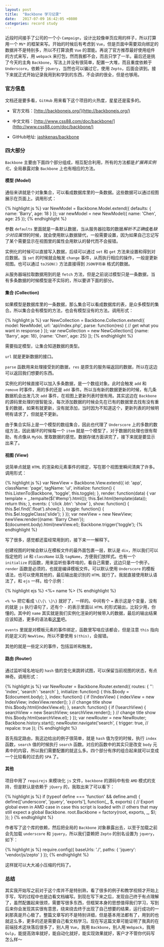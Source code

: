```yaml
---
layout: post
title:  "Backbone 学习记录"
date:   2017-07-09 16:42:05 +0800
categories: record study
---
```


近段时间接手了公司的一个小 `Campaign`，设计比较像单页应用的样子，所以打算用一个 `MV*` 的框架来写。开始的时候后有考虑到 `Vue`，但是页面中需要双向绑定的数据并不是特别多，所以不打算浪费 `Vue` 的潜能。再说了官方推荐最好使用组件的方式来写，用 `webpack` 来打包，然而我都不会，而且只学了一半。最后还是挑了今天的主角 `Backbone`，写法上并没有很简单，配置一大堆，而且重度依赖于 `Underscore`，依赖于 `jQuery`，当然也可以骗过它，使用 `Zepto`，后面会讲到。接下来就正式开始记录我用到和学到的东西，不会讲的很全，但是也够用。

### 官方信息

文档还是要多看，`GitHub` 用来看下这个项目的火热度，星星还是蛮多的。

* 官方文档：[http://backbonejs.org/](http://backbonejs.org/)

* 中文文档：[http://www.css88.com/doc/backbone/](http://www.css88.com/doc/backbone/)

* GitHub地址: [jashkenas/backbone](https://github.com/jashkenas/backbone)

### 四大部分

`Backbone` 主要由下面四个部分组成，相互配合利用，所有的方法都是*扩展再实例化*，全局暴露对象 `Backbone` 上也有相应的方法。

#### 模型 (Model)

通俗来讲就是个对象集合，可以看成数据库里的一条数据。这些数据可以通过视图展示在页面上。调用形式：

{% highlight js %}
var NewModel = Backbone.Model.extend({
	defaults: {
		name: 'Barry',
		age: 18
	}
});
var newModel = new NewModel({
	name: 'Chen',
	age: 25
});
{% endhighlight %}

参数 `defaults` 里面就是一条默认数据，当从服务器拉取的数据*解析不正确*或者*缺少对应属性*的时候，就会使用默认数据替代，一般需要设置，因为如果自己忘记写了某个需要显示在视图里的属性会用默认的替代而不会报错。

实例化的时候可以直接写入数据，后续可以通过 `set` 和 `get` 方法来设置和得到对应数据。当 `set` 的时候就会触发 `change` 事件，从而执行相应的操作，一般是更新视图。也可以通过 `toJSON()` 方法直接得到 `JSON字符串` 格式的数据。

从服务器端拉取数据用到的是 `fetch` 方法，但是之前说过模型只是一条数据，当有多条数据的时候模型是不实际的，所以要讲下面的部分。

#### 集合 (Collection)

如果模型是数据库里的一条数据，那么集合可以看成数据库的表，是众多模型的集合。所以集合会有模型的方法，也会有模型没有的方法。调用形式：

{% highlight js %}
var NewCollection = Backbone.Collection.extend({
	model: NewModel,
	url: 'api/index.php',
	parse: function(res) {
		// get what you want in response
	}
});
var newCollection = new NewCollection([
	{name: 'Barry', age: 18},
	{name: 'Chen', age: 25}
]);
{% endhighlight %}

需要指定模型，让集合知道数据的类型。

`url` 就是更新数据的接口。

`parse` 函数用来处理接受到的数据，`res` 是原生的服务端返回的数据，所以在这边可以返回我们想要的东西。

实例化的时候直接可以加入多条数据，是一个数组对象。此时会触发 `add` 和 `remove` 时事件，用的多的还是 `add` 事件。所以当有新的数据更新的时候，有几条数据机会出发几次 `add` 事件，在视图上更新列表时很有用。其实这边在 `Backbone` 的源码里处理的很智能没，每次添加数据的时候会先在已有的数据里去找有没有重复的数据，如果有就更新，没有就添加，当时因为不知道这个，更新列表的时候明明有请求了，但就是不更新。

由于集合实际上是一个模型的数组集合，因此也代理了 `Underscore` 上的多数的数组方法，因此循环的时候每一个 `item` 就是一个模型了，对于数据的处理也很有帮助，有点像从 `MySQL` 里取数据的感觉。数据存储方面讲完了，接下来就是要显示出来了。

#### 视图 (View)

说简单点就是 `HTML` 的渲染和元素事件的绑定，写在那个视图里瞬间清爽了许多。调用形式：

{% highlight js %}
var NewView = Backbone.View.extend({
	id: 'app',
	className: 'page',
	tagName: 'ul',
	initialize: function() {
		this.ListenTo(Backbone, 'toggle', this.toggle);
	},
	render: function(data) {
		var template = _.tempalte($('#temp').html());
		this.$el.html(template(data));
		return this;
	},
	events: {
		'click .btn': 'show'
	},
	show: function() {
		this.$el.find('.float').show();
	},
	toggle: function() {
		this.$el.toggleClass('slide');
	}
});
var newView = new NewView;
newView.render({name: 'Barry Chen'});
$(document.body).html(newView.el);
Backbone.trigger('toggle');
{% endhighlight %}

写了很多，感觉都还蛮经常用到的，接下来一一解释下。

创建视图的时候会默认在模板文件的最外面包裹一层，默认是 `div`，所以我们可以指定他的 `id` 和 `className` 以及 `tagName`，方便我们放样式。也有一个 `initialize` 的函数，用来监听些事件啥的，看自己需要，这边只是一个例子。`render` 函数是必须的，也就是编译模板文件。可以默认使用 `Underscore` 的模板语法，也可以使用其他的，最后输出能识别的 `HTML` 就行了。我就直接使用默认语法了，和 `ejs` 一样。给个示例：

{% highlight ejs %}
<span><%= name %></span>
{% endhighlight %}

`<% %>` 把它看成 `\{\{\ \}\}` 就好了，一样的。中间有个 `=` 表示这是个变量，没有的就是 `js` 执行语句了，还有个 `-` 的表示里面以 `HTML` 的形式输出，比较少用，你懂的。其中的 `name` 其实就是我们实例化渲染的时候带入的数据，最后的输出结果应该知道，更多的语法看[这里](http://underscorejs.org/#template)吧。

`events` 里就是对模板元素的事件绑定，函数里写啥应该都会，但是注意 `this` 指向的是定义的 `NewView`，所以不要使用 `$(this)`，会报错。

其他的就是一些定义的事件，包括监听和触发。

#### 路由 (Router)

通过监听域名地址的 `hash` 值的变化来跳转试图，可以保留当前视图的状态，有点神奇。调用形式：

{% highlight js %}
var NewRouter = Backbone.Router.extend({
	routes: {
		'':         'index',
		'search':   'search'
	},
	initialize: function() {
		this.$body = $(document.body);
	},
	index: function() {
		if (!indexView) {
			indexView  = new IndexView;
			indexView.render();
		}
		// change title show
		this.$body.html(indexView.el);
	},
	search: function() {
		if (!searchView) {
			searchView  = new SearchView;
			searchView.render();
		}
		// change title show
		this.$body.html(searchView.el);
	}
});
var newRouter = new NewRouter;
Backbone.history.start();
newRouter.navigate('search', {
	trigger: true,
	// repalce: true
});
{% endhighlight %}

首先指定路由，我这边给出的例子很简单，就是 `hash` 值为空的时候，执行 `index` 函数，`search` 值的时候执行 `search` 函数。对应的函数中的其实只是改变 `body` 元素中的内容，所以我们需要配置的就这么多。四个部分有序的组合起来就可以变成一个比较看的过去的 `SPA` 了。

#### 其他

项目中用了 `requirejs` 来模块化 `js` 文件，`backbone` 的源码中有些 `AMD` 模式的支持，但是默认是依赖于 `jQuery` 的，我取出来了可以看下：

{% highlight js %}
if (typeof define === 'function' && define.amd) {
	define(['underscore', 'jquery', 'exports'], function(_, $, exports) {
		// Export global even in AMD case in case this script is loaded with
		// others that may still expect a global Backbone.
		root.Backbone = factory(root, exports, _, $);
	});
}
{% endhighlight %}

作者写了这个库的依赖，然后把全局的 `Backbone` 对象暴露出去，以至于加载之前会先加载 `underscore` 和 `jquery`，所以我们耍赖把 `Zepto` 的别名设置为 `jquery`，如下：

{% highlight js %}
require.config({
	baseUrls: './',
	paths: {
		'jquery': 'vendor/js/zepto'
	}
});
{% endhighlight %}

这样就可以大大减小压缩的代码了。

### 总结

其实我开始写之前对于这个库并不是特别熟，看了很多的例子和教学视频才开始上手写，写的过程中也是边看文档编写。到现在写下来之后，发现自己终于有点理解了，虽然配置起来很烦，需要写很多东西，但框架本身的思想值得我们学习，写到后来你会发现其实很有意思，绕来绕去终于出现了自己想要的结果，运行成功的一刹那真是开心极了。整篇文章写的不是特别详细，但是基本用法都有了，用到的也就这么多，更多的还是需要自己看文档学习。现在写这篇文章可能证明了我真的在前端技术这块落后很多了，别人用 `Vue`，我用 `Backbone`，别人用 `Webpack`，我用 `Gulp`，能提高效率就好，能自动化就好，能实现效果就好，客户才不管你代码写怎么样～